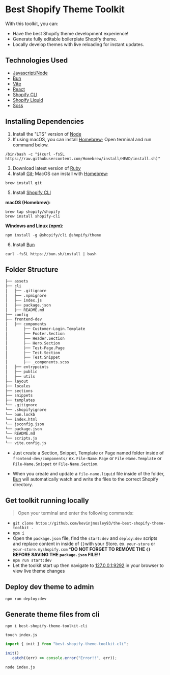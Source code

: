# Best Shopify Theme Toolkit

With this toolkit, you can:

- Have the best Shopify theme development experience!
- Generate fully editable boilerplate Shopify theme.
- Locally develop themes with live reloading for instant updates.

## Technologies Used

- [Javascript/Node](https://nodejs.org/en)
- [Bun](https://bun.sh)
- [Vite](https://vitejs.dev)
- [React](https://react.dev)
- [Shopify CLI](https://shopify.dev/docs/themes/tools/cli)
- [Shopify Liquid](https://shopify.dev/docs/api/liquid)
- [Scss](https://sass-lang.com/install)

## Installing Dependencies

1. Install the "LTS" version of [Node](https://nodejs.org/en)
2. If using macOS, you can install [Homebrew](https://brew.sh); Open terminal and run command below.

```console
/bin/bash -c "$(curl -fsSL https://raw.githubusercontent.com/Homebrew/install/HEAD/install.sh)"
```

3. Download latest version of [Ruby](https://www.ruby-lang.org/en)
4. Install [Git](https://git-scm.com/downloads); MacOS can install with [Homebrew](https://brew.sh):

```console
brew install git
```

5. Install [Shopify CLI](https://shopify.dev/docs/themes/getting-started/create#step-1-install-shopify-cli)

**macOS (Homebrew):**

```console
brew tap shopify/shopify
brew install shopify-cli
```

**Windows and Linux (npm):**

```console
npm install -g @shopify/cli @shopify/theme
```

6. Install [Bun](https://bun.sh)

```console
curl -fsSL https://bun.sh/install | bash
```

## Folder Structure

```md
├── assets
├── cli
│   ├── .gitignore
│   ├── .npmignore
│   ├── index.js
│   ├── package.json
│   ├── README.md
├── config
├── frontend-dev
│   ├── components
│       ├── Customer-Login.Template
│       ├── Footer.Section
│       ├── Header.Section
│       ├── Hero.Section
│       ├── Test-Page.Page
│       ├── Test.Section
│       ├── Test.Snippet
│       ├── _components.scss
│   ├── entrypoints
│   ├── public
│   ├── utils
├── layout
├── locales
├── sections
├── snippets
├── templates
└── .gitignore
└── .shopifyignore
└── bun.lockb
└── index.html
└── jsconfig.json
└── package.json
└── README.md
└── scripts.js
└── vite.config.js
```
- Just create a Section, Snippet, Template or Page named folder inside of `frontend-dev/components/` ex. `File-Name.Page` or `File-Name.Template` or `File-Name.Snippet` or `File-Name.Section`.

- When you create and update a `file-name.liquid` file inside of the folder, [Bun](https://bun.sh) will automatically watch and write the files to the correct Shopify directory. 

## Get toolkit running locally

> Open your terminal and enter the following commands:

- `git clone https://github.com/kevinjmosley93/the-best-shopify-theme-toolkit .`
- `npm i`
- Open the `package.json` file, find the `start:dev` and `deploy:dev` scripts and replace content in inside of `{}`with your Store. ex. `your-store` or `your-store.myshopify.com`
***DO NOT FORGET TO REMOVE THE `{}` BEFORE SAVING THE `package.json` FILE!!**
- `npm run start:dev`
- Let the toolkit start up then navigate to [127.0.0.1:9292](http://127.0.0.1:9292) in your browser to view live theme changes


## Deploy dev theme to admin

```console
npm run deploy:dev
```

## Generate theme files from cli

```console
npm i best-shopify-theme-toolkit-cli
```

```console
touch index.js
```

```javascript
import { init } from "best-shopify-theme-toolkit-cli";

init()
  .catch((err) => console.error("Error!!", err));

```

```console
node index.js
```
